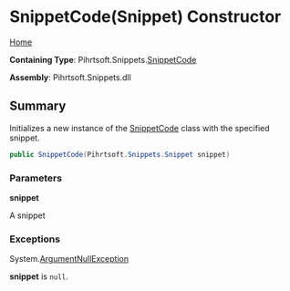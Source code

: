 # SnippetCode\(Snippet\) Constructor

[Home](../../../../README.md)

**Containing Type**: Pihrtsoft\.Snippets\.[SnippetCode](../README.md)

**Assembly**: Pihrtsoft\.Snippets\.dll

## Summary

Initializes a new instance of the [SnippetCode](../README.md) class with the specified snippet\.

```csharp
public SnippetCode(Pihrtsoft.Snippets.Snippet snippet)
```

### Parameters

**snippet**

A snippet

### Exceptions

System\.[ArgumentNullException](https://docs.microsoft.com/en-us/dotnet/api/system.argumentnullexception)

**snippet** is `null`\.

